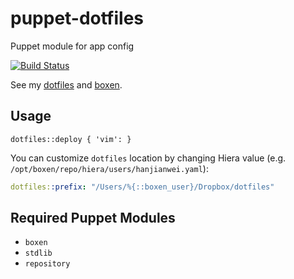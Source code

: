 puppet-dotfiles
===============

Puppet module for app config

[![Build Status](https://travis-ci.org/hanjianwei/puppet-dotfiles.svg?branch=master)](https://travis-ci.org/hanjianwei/puppet-dotfiles)

See my [dotfiles](https://github.com/hanjianwei/dotfiles) and [boxen](https://boxen.github.com).


## Usage

~~~ puppet
dotfiles::deploy { 'vim': }
~~~

You can customize `dotfiles` location by changing Hiera value (e.g. `/opt/boxen/repo/hiera/users/hanjianwei.yaml`):

~~~ yaml
dotfiles::prefix: "/Users/%{::boxen_user}/Dropbox/dotfiles"
~~~

## Required Puppet Modules

- `boxen`
- `stdlib`
- `repository`
